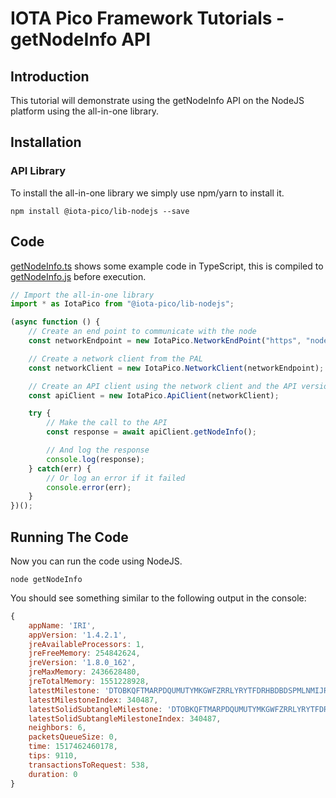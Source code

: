 # IOTA Pico Framework Tutorials - getNodeInfo API

## Introduction

This tutorial will demonstrate using the getNodeInfo API on the NodeJS platform using the all-in-one library.

## Installation

### API Library

To install the all-in-one library we simply use npm/yarn to install it.

```shell
npm install @iota-pico/lib-nodejs --save
```

## Code

[getNodeInfo.ts](./getNodeInfo.ts) shows some example code in TypeScript, this is compiled to [getNodeInfo.js](./getNodeInfo.js) before execution.

```typescript
// Import the all-in-one library
import * as IotaPico from "@iota-pico/lib-nodejs";

(async function () {
    // Create an end point to communicate with the node
    const networkEndpoint = new IotaPico.NetworkEndPoint("https", "nodes.thetangle.org", 443);

    // Create a network client from the PAL
    const networkClient = new IotaPico.NetworkClient(networkEndpoint);

    // Create an API client using the network client and the API version
    const apiClient = new IotaPico.ApiClient(networkClient);

    try {
        // Make the call to the API
        const response = await apiClient.getNodeInfo();

        // And log the response
        console.log(response);
    } catch(err) {
        // Or log an error if it failed
        console.error(err);
    }
})();
```

## Running The Code

Now you can run the code using NodeJS.

```shell
node getNodeInfo
```
You should see something similar to the following output in the console:

```js
{ 
    appName: 'IRI',
    appVersion: '1.4.2.1',
    jreAvailableProcessors: 1,
    jreFreeMemory: 254842624,
    jreVersion: '1.8.0_162',
    jreMaxMemory: 2436628480,
    jreTotalMemory: 1551228928,
    latestMilestone: 'DTOBKQFTMARPDQUMUTYMKGWFZRRLYRYTFDRHBDBDSPMLNMIJRUBMQBLSFINR9DEXFW9EESMAIN9AZ9999',
    latestMilestoneIndex: 340487,
    latestSolidSubtangleMilestone: 'DTOBKQFTMARPDQUMUTYMKGWFZRRLYRYTFDRHBDBDSPMLNMIJRUBMQBLSFINR9DEXFW9EESMAIN9AZ9999',
    latestSolidSubtangleMilestoneIndex: 340487,
    neighbors: 6,
    packetsQueueSize: 0,
    time: 1517462460178,
    tips: 9110,
    transactionsToRequest: 538,
    duration: 0
}
```

